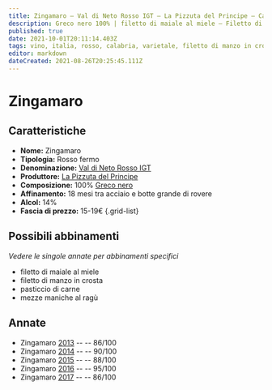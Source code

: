 ```yaml
---
title: Zingamaro – Val di Neto Rosso IGT – La Pizzuta del Principe – Calabria (IT) – 15-19€ – 3★-5★
description: Greco nero 100% | filetto di maiale al miele – Filetto di manzo in crosta – Pasticcio di carne – Mezze maniche al ragù
published: true
date: 2021-10-01T20:11:14.403Z
tags: vino, italia, rosso, calabria, varietale, filetto di manzo in crosta, greco nero, filetto di maiale al miele, pasticcio di carne, mezze maniche al ragù, fermo, 5 stelle, 15-19€
editor: markdown
dateCreated: 2021-08-26T20:25:45.111Z
---
```


 # Zingamaro

## Caratteristiche
- **Nome:** Zingamaro
- **Tipologia:** Rosso fermo
- **Denominazione:** [Val di Neto Rosso IGT](/denominazioni/Italia/Calabria/IGT/Val-di-Neto-Rosso)
- **Produttore:** [La Pizzuta del Principe](/produttori/Italia/Calabria/La-Pizzuta-del-Principe)
- **Composizione:** 100% [Greco nero](/vitigni/Italia/bacca-nera/greco-nero)
- **Affinamento:** 18 mesi tra acciaio e botte grande di rovere
- **Alcol:** 14%
- **Fascia di prezzo:** 15-19€
{.grid-list}



## Possibili abbinamenti
*Vedere le singole annate per abbinamenti specifici*

- filetto di maiale al miele
- filetto di manzo in crosta
-  pasticcio di carne 
-  mezze maniche al ragù

## Annate
- Zingamaro [2013](vini/Italia/Calabria/La-Pizzuta-del-Principe/Zingamaro/2013) -- <span class="star-3"></span> -- 86/100
- Zingamaro [2014](vini/Italia/Calabria/La-Pizzuta-del-Principe/Zingamaro/2014) -- <span class="star-4"></span> -- 90/100
- Zingamaro [2015](vini/Italia/Calabria/La-Pizzuta-del-Principe/Zingamaro/2015) -- <span class="star-3"></span> -- 88/100
- Zingamaro [2016](vini/Italia/Calabria/La-Pizzuta-del-Principe/Zingamaro/2016) -- <span class="star-5"></span> -- 95/100
- Zingamaro [2017](vini/Italia/Calabria/La-Pizzuta-del-Principe/Zingamaro/2017) -- <span class="star-3"></span> -- 86/100